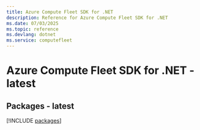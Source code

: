 ```yaml
---
title: Azure Compute Fleet SDK for .NET
description: Reference for Azure Compute Fleet SDK for .NET
ms.date: 07/03/2025
ms.topic: reference
ms.devlang: dotnet
ms.service: computefleet
---
```

# Azure Compute Fleet SDK for .NET - latest
## Packages - latest
[!INCLUDE [packages](compute-fleet-index.md)]